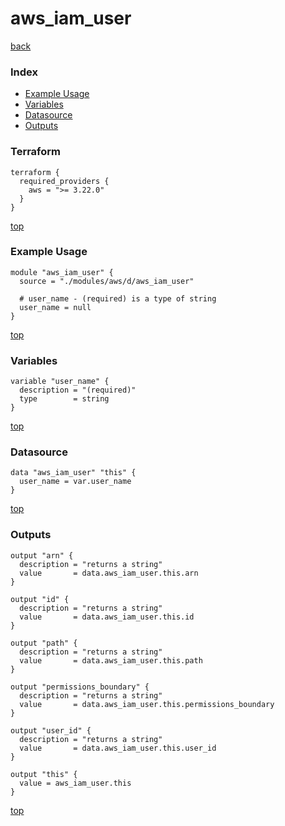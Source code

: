 # aws_iam_user

[back](../aws.md)

### Index

- [Example Usage](#example-usage)
- [Variables](#variables)
- [Datasource](#datasource)
- [Outputs](#outputs)

### Terraform

```hcl
terraform {
  required_providers {
    aws = ">= 3.22.0"
  }
}
```

[top](#index)

### Example Usage

```hcl
module "aws_iam_user" {
  source = "./modules/aws/d/aws_iam_user"

  # user_name - (required) is a type of string
  user_name = null
}
```

[top](#index)

### Variables

```hcl
variable "user_name" {
  description = "(required)"
  type        = string
}
```

[top](#index)

### Datasource

```hcl
data "aws_iam_user" "this" {
  user_name = var.user_name
}
```

[top](#index)

### Outputs

```hcl
output "arn" {
  description = "returns a string"
  value       = data.aws_iam_user.this.arn
}

output "id" {
  description = "returns a string"
  value       = data.aws_iam_user.this.id
}

output "path" {
  description = "returns a string"
  value       = data.aws_iam_user.this.path
}

output "permissions_boundary" {
  description = "returns a string"
  value       = data.aws_iam_user.this.permissions_boundary
}

output "user_id" {
  description = "returns a string"
  value       = data.aws_iam_user.this.user_id
}

output "this" {
  value = aws_iam_user.this
}
```

[top](#index)